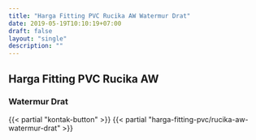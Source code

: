 ```yaml
---
title: "Harga Fitting PVC Rucika AW Watermur Drat"
date: 2019-05-19T10:10:19+07:00
draft: false
layout: "single"
description: ""
---
```


## Harga Fitting PVC Rucika AW 
### Watermur Drat
{{< partial "kontak-button" >}}
{{< partial "harga-fitting-pvc/rucika-aw-watermur-drat" >}}